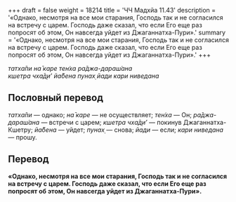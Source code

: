 +++
draft = false
weight = 18214
title = 'ЧЧ Мадхйа 11.43'
description = '«Однако, несмотря на все мои старания, Господь так и не согласился на встречу с царем. Господь даже сказал, что если Его еще раз попросят об этом, Он навсегда уйдет из Джаганнатха-Пури».'
summary = '«Однако, несмотря на все мои старания, Господь так и не согласился на встречу с царем. Господь даже сказал, что если Его еще раз попросят об этом, Он навсегда уйдет из Джаганнатха-Пури».'
+++

_татха̄пи на̄ каре тен̇ха ра̄джа-дараш́ана  
кшетра чха̄д̣и’ йа̄бена пунах̣ йади кари ниведана_

## Пословный перевод

_татха̄пи_ — однако; _на̄_ _каре_ — не осуществляет; _тен̇ха_ — Он; _ра̄джа_\-_дараш́ана_ — встречи с царем; _кшетра_ _чха̄д̣и’_ — покинув Джаганнатха-Кшетру; _йа̄бена_ — уйдет; _пунах̣_ — снова; _йади_ — если; _кари_ _ниведана_ — прошу.

## Перевод

**«Однако, несмотря на все мои старания, Господь так и не согласился на встречу с царем. Господь даже сказал, что если Его еще раз попросят об этом, Он навсегда уйдет из Джаганнатха-Пури».**
